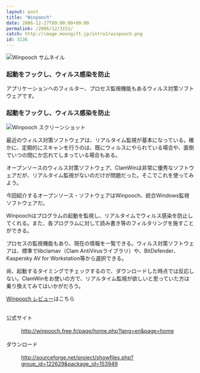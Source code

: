 ```yaml
---
layout: post
title: "Winpooch"
date: 2006-12-27T09:00:00+09:00
permalink: /2006/12/3151/
catch: http://image.moongift.jp/intro2/winpooch.png
id: 3136
---
```

 ![Winpooch サムネイル](http://image.moongift.jp/intro2/winpooch.t.png "Winpooch サムネイル")
  

### 起動をフックし、ウィルス感染を防止
  
アプリケーションへのフィルター、プロセス監視機能もあるウィルス対策ソフトウェアです。  
<!--more-->  

### 起動をフックし、ウィルス感染を防止
  

![Winpooch スクリーンショット](http://image.moongift.jp/intro2/winpooch.png "Winpooch スクリーンショット")

  

最近のウィルス対策ソフトウェアは、リアルタイム監視が基本になっている。確かに、定期的にスキャンを行うのは、既にウィルスにやられている場合や、面倒でいつの間にか忘れてしまっている場合もある。

  

オープンソースのウィルス対策ソフトウェア、ClamWinは非常に優秀なソフトウェアだが、リアルタイム監視がないのだけが問題だった。そこでこれを使ってみよう。

  

今回紹介するオープンソース・ソフトウェアはWinpooch、統合Windows監視ソフトウェアだ。

  

Winpoochはプログラムの起動を監視し、リアルタイムでウィルス感染を防止してくれる。また、各プログラムに対して読み書き等のフィルタリングを施すことができる。

  

プロセスの監視機能もあり、現在の情報を一覧できる。ウィルス対策ソフトウェアは、標準でlibclamav（Clam AntiVirusライブラリ）や、BitDefender、Kaspersky AV for Workstation等から選択できる。

  

尚、起動するタイミングでチェックするので、ダウンロードした時点では反応しない。ClamWinをお使いの方で、リアルタイム監視が欲しいと思っていた方は乗り換えてみてはいかがだろう。

  

[Winpooch レビュー](http://oss.moongift.jp/review/i-3154.html)はこちら

  
<dl>
<br><dt>公式サイト</dt>
<br><dd><a href="http://winpooch.free.fr/page/home.php?lang=en&amp;page=home" target="_blank">http://winpooch.free.fr/page/home.php?lang=en&amp;page=home</a></dd>
<br><dt>ダウンロード</dt>
<br><dd><a href="http://sourceforge.net/project/showfiles.php?group_id=122629&amp;package_id=153949" target>http://sourceforge.net/project/showfiles.php?group_id=122629&amp;package_id=153949</a></dd>
<br>
</dl>